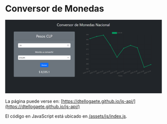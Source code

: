 # Conversor de Monedas

![Conversor de Monedas](/assets/img/img.png "Conversor de Monedas")

La página puede verse en: [https://dtellogaete.github.io/js-api/](https://dtellogaete.github.io/js-api/)

El código en JavaScript está ubicado en [/assets/js/index.js](/assets/js/index.js).
